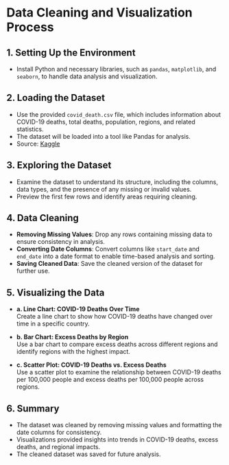# Data Cleaning and Visualization Process

## 1. Setting Up the Environment
- Install Python and necessary libraries, such as `pandas`, `matplotlib`, and `seaborn`, to handle data analysis and visualization.

## 2. Loading the Dataset
- Use the provided `covid_death.csv` file, which includes information about COVID-19 deaths, total deaths, population, regions, and related statistics.
- The dataset will be loaded into a tool like Pandas for analysis.
- Source: [Kaggle](https://www.kaggle.com/datasets/dhruvildave/covid19-deaths-dataset)

## 3. Exploring the Dataset
- Examine the dataset to understand its structure, including the columns, data types, and the presence of any missing or invalid values.
- Preview the first few rows and identify areas requiring cleaning.

## 4. Data Cleaning
- **Removing Missing Values**: Drop any rows containing missing data to ensure consistency in analysis.
- **Converting Date Columns**: Convert columns like `start_date` and `end_date` into a date format to enable time-based analysis and sorting.
- **Saving Cleaned Data**: Save the cleaned version of the dataset for further use.

## 5. Visualizing the Data
- **a. Line Chart: COVID-19 Deaths Over Time**  
  Create a line chart to show how COVID-19 deaths have changed over time in a specific country.

- **b. Bar Chart: Excess Deaths by Region**  
  Use a bar chart to compare excess deaths across different regions and identify regions with the highest impact.

- **c. Scatter Plot: COVID-19 Deaths vs. Excess Deaths**  
  Use a scatter plot to examine the relationship between COVID-19 deaths per 100,000 people and excess deaths per 100,000 people across regions.

## 6. Summary
- The dataset was cleaned by removing missing values and formatting the date columns for consistency.
- Visualizations provided insights into trends in COVID-19 deaths, excess deaths, and regional impacts.
- The cleaned dataset was saved for future analysis.
